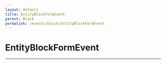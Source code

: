 ```yaml
---
layout: default
title: EntityBlockFormEvent
parent: Block
permalink: /events/block/EntityBlockFormEvent
---
```


# EntityBlockFormEvent

---
